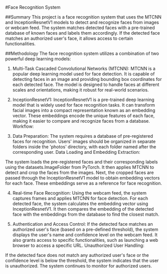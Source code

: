 #Face Recognition System

##Summary
This project is a face recognition system that uses the MTCNN and InceptionResnetV1 models to detect and recognize faces from images or webcam feed. The system matches detected faces with a pre-trained database of known faces and labels them accordingly. If the detected face matches an authorized user's face, it allows access to certain functionalities.

##Methodology
The face recognition system utilizes a combination of two powerful deep learning models:

1. Multi-Task Cascaded Convolutional Networks (MTCNN):
MTCNN is a popular deep learning model used for face detection. It is capable of detecting faces in an image and providing bounding box coordinates for each detected face. The model is designed to handle faces at different scales and orientations, making it robust for real-world scenarios.

2. InceptionResnetV1:
InceptionResnetV1 is a pre-trained deep learning model that is widely used for face recognition tasks. It can transform facial images into a compact representation known as an embedding vector. These embeddings encode the unique features of each face, making it easier to compare and recognize faces from a database.
Workflow:

3. Data Preparation:
The system requires a database of pre-registered faces for recognition. Users' images should be organized in separate folders inside the 'photos' directory, with each folder named after the corresponding user.
Data Loading and Embedding Extraction:

The system loads the pre-registered faces and their corresponding labels using the datasets.ImageFolder from PyTorch. It then applies MTCNN to detect and crop the faces from the images. Next, the cropped faces are passed through the InceptionResnetV1 model to obtain embedding vectors for each face. These embeddings serve as a reference for face recognition.

4. Real-time Face Recognition:
Using the webcam feed, the system captures frames and applies MTCNN for face detection. For each detected face, the system calculates the embedding vector using InceptionResnetV1. It then compares the embedding of the detected face with the embeddings from the database to find the closest match.

5. Authentication and Access Control:
If the detected face matches an authorized user's face (based on a pre-defined threshold), the system displays the user's name and confidence level on the webcam feed. It also grants access to specific functionalities, such as launching a web browser to access a specific URL.
Unauthorized User Handling:

If the detected face does not match any authorized user's face or the confidence level is below the threshold, the system indicates that the user is unauthorized. The system continues to monitor for authorized users.
